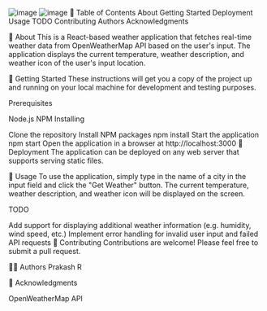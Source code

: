 ![image](https://user-images.githubusercontent.com/67256980/229411636-5c9f5ce4-22c5-464b-b9e8-e6d6c4fa4c4e.png)
![image](https://user-images.githubusercontent.com/67256980/229411684-6238befd-88c7-4dc0-b8b9-e46b4daa6b3b.png)
📝 Table of Contents
About
Getting Started
Deployment
Usage
TODO
Contributing
Authors
Acknowledgments

🧐 About
This is a React-based weather application that fetches real-time weather data from OpenWeatherMap API based on the user's input. The application displays the current temperature, weather description, and weather icon of the user's input location.

🏁 Getting Started
These instructions will get you a copy of the project up and running on your local machine for development and testing purposes.

Prerequisites

Node.js
NPM
Installing

Clone the repository
Install NPM packages
npm install
Start the application
npm start
Open the application in a browser at http://localhost:3000
🚀 Deployment
The application can be deployed on any web server that supports serving static files.

🎈 Usage
To use the application, simply type in the name of a city in the input field and click the "Get Weather" button. The current temperature, weather description, and weather icon will be displayed on the screen.

TODO

Add support for displaying additional weather information (e.g. humidity, wind speed, etc.)
Implement error handling for invalid user input and failed API requests
🤝 Contributing
Contributions are welcome! Please feel free to submit a pull request.

👨‍💻 Authors
 Prakash R

🙏 Acknowledgments

OpenWeatherMap API
